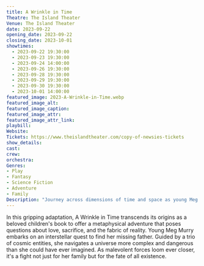 ```yaml
---
title: A Wrinkle in Time
Theatre: The Island Theater
Venue: The Island Theater
date: 2023-09-22
opening_date: 2023-09-22
closing_date: 2023-10-01
showtimes:
  - 2023-09-22 19:30:00
  - 2023-09-23 19:30:00
  - 2023-09-24 14:00:00
  - 2023-09-26 19:30:00
  - 2023-09-28 19:30:00
  - 2023-09-29 19:30:00
  - 2023-09-30 19:30:00
  - 2023-10-01 14:00:00
featured_image: 2023-A-Wrinkle-in-Time.webp
featured_image_alt: 
featured_image_caption: 
featured_image_attr: 
featured_image_attr_link: 
playbill:
Website: 
Tickets: https://www.theislandtheater.com/copy-of-newsies-tickets
show_details: 
cast:
crew:
orchestra:
Genres:
- Play
- Fantasy
- Science Fiction
- Adventure
- Family
Description: "Journey across dimensions of time and space as young Meg Murry seeks her missing father. Through a labyrinth of cosmic puzzles and enigmatic beings, Meg's quest becomes a race against malevolent forces that threaten to consume the universe itself."
---
```

In this gripping adaptation, A Wrinkle in Time transcends its origins as a beloved children's book to offer a metaphysical adventure that poses questions about love, sacrifice, and the fabric of reality. Young Meg Murry embarks on an interstellar quest to find her missing father. Guided by a trio of cosmic entities, she navigates a universe more complex and dangerous than she could have ever imagined. As malevolent forces loom ever closer, it's a fight not just for her family but for the fate of all existence.
